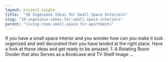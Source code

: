 ```yaml
---
layout: project_single
title:  "10 Ingenious Ideas for Small Space Interiors"
slug: "10-ingenious-ideas-for-small-space-interiors"
parent: "living-room-small-space-for-apartments"
---
```

If you have a small space interior and you wonder how can you make it look organized and well decorated then you have landed at the right place. Have a look at these ideas and get ready to be amazed. 1. A Rotating Room Divider that also Serves as a Bookcase and TV Shelf Image …